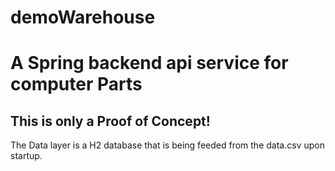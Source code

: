 # demoWarehouse
# A Spring backend api service for computer Parts
## This is only a Proof of Concept!

The Data layer is a H2 database that is being feeded from the data.csv upon startup.
